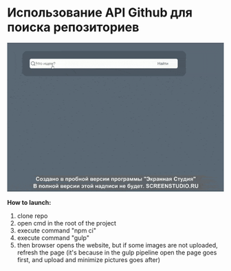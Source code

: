 # Использование API Github для поиска репозиториев
![Alt Text](https://github.com/spychel/github_search/blob/master/search.gif)

**How to launch:**
  1. clone repo
  2. open cmd in the root of the project
  3. execute command "npm ci"
  4. execute command "gulp"
  5. then browser opens the website, but if some images are not uploaded, refresh the page 
     (it's because in the gulp pipeline open the page goes first, and upload and minimize pictures goes after)
